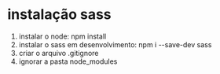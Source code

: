 # instalação sass

1. instalar o node: npm install
2. instalar o sass em desenvolvimento: npm i --save-dev sass
3. criar o arquivo .gitignore
4. ignorar a pasta node_modules